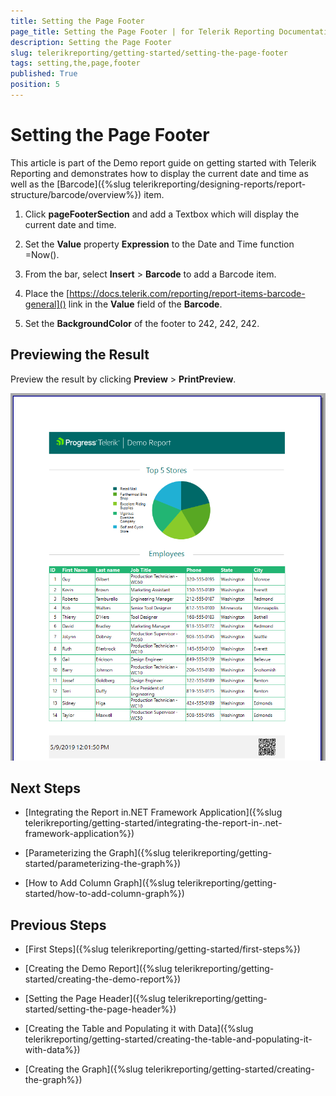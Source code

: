 ```yaml
---
title: Setting the Page Footer
page_title: Setting the Page Footer | for Telerik Reporting Documentation
description: Setting the Page Footer
slug: telerikreporting/getting-started/setting-the-page-footer
tags: setting,the,page,footer
published: True
position: 5
---
```


# Setting the Page Footer



This article is part of the Demo report guide on getting started with Telerik Reporting and demonstrates         how to display the current date and time as well as the [Barcode]({%slug telerikreporting/designing-reports/report-structure/barcode/overview%}) item.       

1. Click __pageFooterSection__ and add a Textbox which will display the current date and time.             

1. Set the __Value__ property __Expression__ to the Date and Time function               =Now().             

1. From the bar, select __Insert__ > __Barcode__ to add a Barcode item.             

1. Place the [https://docs.telerik.com/reporting/report-items-barcode-general]() link in the __Value__             field of the __Barcode__.             

1. Set the __BackgroundColor__ of the footer to 242, 242, 242.             

## Previewing the Result

Preview the result by clicking __Preview__ > __PrintPreview__.           

  ![Footer Added](images/FooterAdded.PNG)

## Next Steps

* [Integrating the Report in.NET Framework Application]({%slug telerikreporting/getting-started/integrating-the-report-in-.net-framework-application%})

* [Parameterizing the Graph]({%slug telerikreporting/getting-started/parameterizing-the-graph%})

* [How to Add Column Graph]({%slug telerikreporting/getting-started/how-to-add-column-graph%})

## Previous Steps

* [First Steps]({%slug telerikreporting/getting-started/first-steps%})

* [Creating the Demo Report]({%slug telerikreporting/getting-started/creating-the-demo-report%})

* [Setting the Page Header]({%slug telerikreporting/getting-started/setting-the-page-header%})

* [Creating the Table and Populating it with Data]({%slug telerikreporting/getting-started/creating-the-table-and-populating-it-with-data%})

* [Creating the Graph]({%slug telerikreporting/getting-started/creating-the-graph%})

